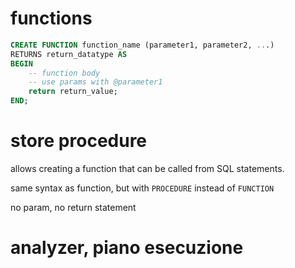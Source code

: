 # functions

```sql
CREATE FUNCTION function_name (parameter1, parameter2, ...)
RETURNS return_datatype AS
BEGIN
    -- function body
    -- use params with @parameter1
    return return_value;
END;
```

# store procedure

allows creating a function that can be called from SQL statements.

same syntax as function, but with `PROCEDURE` instead of `FUNCTION`

no param, no return statement

# analyzer, piano esecuzione
